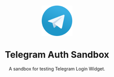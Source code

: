 <p align=center><img width=96 src=https://raw.githubusercontent.com/seanghay/telegram-auth-sandbox/main/favicon.svg></p>
<h1 align=center>Telegram Auth Sandbox</h1>
<p align=center>A sandbox for testing Telegram Login Widget.</p>
